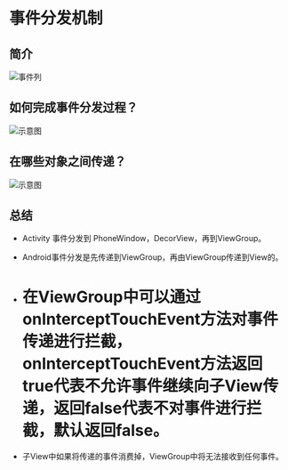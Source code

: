 # 事件分发机制

## 简介

![事件列](http://upload-images.jianshu.io/upload_images/944365-79b1e86793514e99.png?imageMogr2/auto-orient/strip%7CimageView2/2/w/1240)

## 如何完成事件分发过程？

![示意图](http://upload-images.jianshu.io/upload_images/944365-7c6642f518ffa3d2.png?imageMogr2/auto-orient/strip%7CimageView2/2/w/1240)

## 在哪些对象之间传递？

![示意图](http://upload-images.jianshu.io/upload_images/944365-02c588300f6ad741.png?imageMogr2/auto-orient/strip%7CimageView2/2/w/1240)

## 总结

- Activity 事件分发到 PhoneWindow，DecorView，再到ViewGroup。

- Android事件分发是先传递到ViewGroup，再由ViewGroup传递到View的。

- # 在ViewGroup中可以通过onInterceptTouchEvent方法对事件传递进行拦截，onInterceptTouchEvent方法返回true代表不允许事件继续向子View传递，返回false代表不对事件进行拦截，默认返回false。

- 子View中如果将传递的事件消费掉，ViewGroup中将无法接收到任何事件。